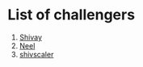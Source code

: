 # List of challengers
1. [Shivay](https://github.com/shivaylamba)
2. [Neel](https://github.com/Neel-07)
3. [shivscaler](http://github.com/shivscaler)

